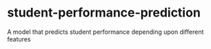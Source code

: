 # student-performance-prediction
A model that predicts student performance depending upon different features
